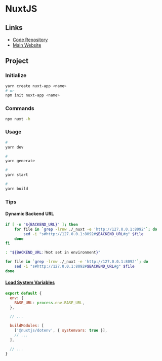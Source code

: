 # NuxtJS

<!--
https://oku-ui.com/pergel
-->

## Links

- [Code Repository](https://github.com/nuxt/nuxt.js)
- [Main Website](https://nuxtjs.org/)

## Project

### Initialize

```sh
yarn create nuxt-app <name>
# or
npm init nuxt-app <name>
```

### Commands

```sh
npx nuxt -h
```

### Usage

```sh
#
yarn dev

#
yarn generate

#
yarn start

#
yarn build
```

### Tips

#### Dynamic Backend URL

```sh
if [ -n "${BACKEND_URL}" ]; then
    for file in `grep -lrnw ./_nuxt -e 'http://127.0.0.1:8092'`; do
        sed -i "s#http://127.0.0.1:8092#$BACKEND_URL#g" $file
    done
fi
```

```sh
: "${BACKEND_URL:?Not set in environment}"

for file in `grep -lrnw ./_nuxt -e 'http://127.0.0.1:8092'`; do
    sed -i "s#http://127.0.0.1:8092#$BACKEND_URL#g" $file
done
```

#### [Load System Variables](https://github.com/nuxt-community/dotenv-module#systemvars)

```js
export default {
  env: {
    BASE_URL: process.env.BASE_URL,
  },

  // ...

  buildModules: [
    ['@nuxtjs/dotenv', { systemvars: true }],
    // ...
  ],

  // ...
}
```
